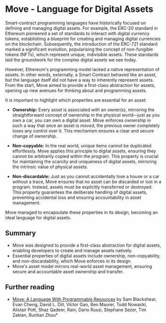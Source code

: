 # Move - Language for Digital Assets

Smart-contract programming languages have historically focused on defining and managing digital assets. For example, the ERC-20 standard in Ethereum pioneered a set of standards to interact with digital currency tokens, establishing a blueprint for creating and managing digital currencies on the blockchain. Subsequently, the introduction of the ERC-721 standard marked a significant evolution, popularising the concept of non-fungible tokens (NFTs), which represent unique, indivisible assets. These standards laid the groundwork for the complex digital assets we see today.

<!-- ## Move and Digital Assets -->

<!-- note: consider "native" -> "fine-grained" -->

However, Ethereum's programming model lacked a native representation of assets. In other words, externally, a Smart Contract behaved like an asset, but the language itself did not have a way to inherently represent assets. From the start, Move aimed to provide a first-class abstraction for assets, opening up new avenues for thinking about and programming assets.

<!-- Move was initially created in 2018 as part of the Libra project. The language was designed to address shortcomings in existing smart contract languages, especially in handling assets and access control. The Move language aims to provide first-class abstractions for these concepts, improving the safety and productivity of smart contract programming. -->

It is important to highlight which properties are essential for an asset:

- **Ownership:** Every asset is associated with an owner(s), mirroring the straightforward concept of ownership in the physical world—just as you own a car, you can own a digital asset. Move enforces ownership in such a way that once an asset is _moved_, the previous owner completely loses any control over it. This mechanism ensures a clear and secure change of ownership.

- **Non-copyable:** In the real world, unique items cannot be duplicated effortlessly. Move applies this principle to digital assets, ensuring they cannot be arbitrarily copied within the program. This property is crucial for maintaining the scarcity and uniqueness of digital assets, mirroring the intrinsic value of physical assets.

- **Non-discardable:** Just as you cannot accidentally lose a house or a car without a trace, Move ensures that no asset can be discarded or lost in a program. Instead, assets must be explicitly transferred or destroyed. This property guarantees the deliberate handling of digital assets, preventing accidental loss and ensuring accountability in asset management.

Move managed to encapsulate these properties in its design, becoming an ideal language for digital assets.

## Summary

- Move was designed to provide a first-class abstraction for digital assets, enabling developers to create and manage assets natively.
- Essential properties of digital assets include ownership, non-copyability, and non-discardability, which Move enforces in its design.
- Move's asset model mirrors real-world asset management, ensuring secure and accountable asset ownership and transfer.

## Further reading

- [Move: A Language With Programmable Resources](https://developers.diem.com/papers/diem-move-a-language-with-programmable-resources/2019-06-18.pdf) by Sam Blackshear, Evan Cheng, David L. Dill, Victor Gao, Ben Maurer, Todd Nowacki, Alistair Pott, Shaz Qadeer, Rain, Dario Russi, Stephane Sezer, Tim Zakian, Runtian Zhou*

